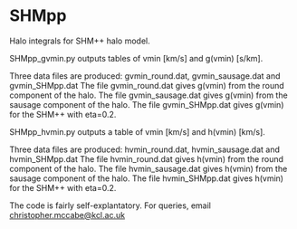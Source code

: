 # SHMpp
Halo integrals for SHM++ halo model.

SHMpp_gvmin.py outputs tables of vmin [km/s] and g(vmin) [s/km].

Three data files are produced:
gvmin_round.dat, gvmin_sausage.dat and gvmin_SHMpp.dat
The file gvmin_round.dat gives g(vmin) from the round component of the halo.
The file gvmin_sausage.dat gives g(vmin) from the sausage component of the halo.
The file gvmin_SHMpp.dat gives g(vmin) for the SHM++ with eta=0.2.


SHMpp_hvmin.py outputs a table of vmin [km/s] and h(vmin) [km/s].

Three data files are produced:
hvmin_round.dat, hvmin_sausage.dat and hvmin_SHMpp.dat
The file hvmin_round.dat gives h(vmin) from the round component of the halo.
The file hvmin_sausage.dat gives h(vmin) from the sausage component of the halo.
The file hvmin_SHMpp.dat gives h(vmin) for the SHM++ with eta=0.2.

The code is fairly self-explantatory.
For queries, email christopher.mccabe@kcl.ac.uk
